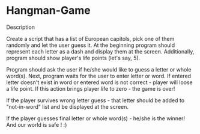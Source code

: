 # Hangman-Game

Description

Create a script that has a list of European capitols, pick one of them randomly and let the user guess it. At the beginning program should represent each letter as a dash and display them at the screen. Additionally, program should show player's life points (let's say, 5).

Program should ask the user if he/she would like to guess a letter or whole word(s). Next, program waits for the user to enter letter or word. If entered letter doesn't exist in word or entered word is not correct - player will loose a life point. If this action brings player life to zero - the game is over!

If the player survives wrong letter guess - that letter should be added to "not-in-word" list and be displayed at the screen.

If the player guesses final letter or whole word(s) - he/she is the winner! And our world is safe ! :) 
